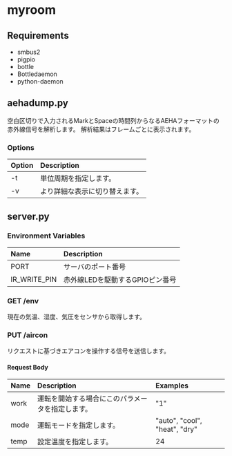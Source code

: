 # myroom

## Requirements
  * smbus2
  * pigpio
  * bottle
  * Bottledaemon
  * python-daemon


## aehadump.py
空白区切りで入力されるMarkとSpaceの時間列からなるAEHAフォーマットの赤外線信号を解析します。
解析結果はフレームごとに表示されます。

### Options
|Option|Description|
|:-----|:----------|
|-t|単位周期を指定します。|
|-v|より詳細な表示に切り替えます。|

## server.py

### Environment Variables
|Name|Description|
|:---|:----------|
|PORT|サーバのポート番号|
|IR_WRITE_PIN|赤外線LEDを駆動するGPIOピン番号|

### GET /env
現在の気温、湿度、気圧をセンサから取得します。

### PUT /aircon
リクエストに基づきエアコンを操作する信号を送信します。

#### Request Body
|Name|Description|Examples|
|:---|:----------|:-------|
|work|運転を開始する場合にこのパラメータを指定します。|"1"|
|mode|運転モードを指定します。|"auto", "cool", "heat", "dry"|
|temp|設定温度を指定します。|24|
